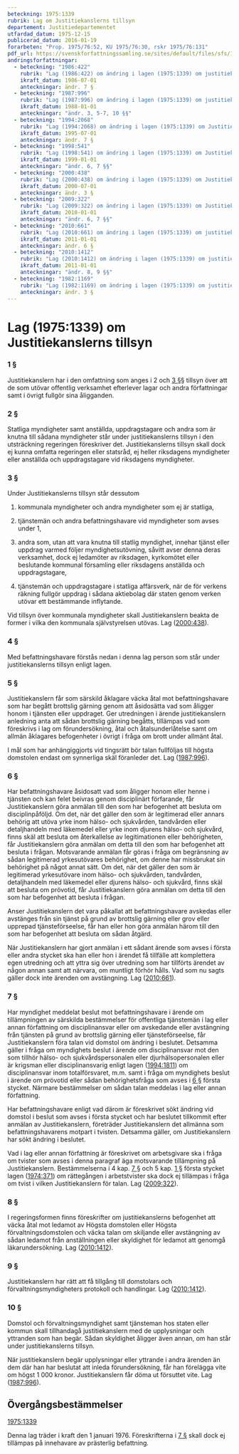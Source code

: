 ```yaml
---
beteckning: 1975:1339
rubrik: Lag om Justitiekanslerns tillsyn
departement: Justitiedepartementet
utfardad_datum: 1975-12-15
publicerad_datum: 2016-01-19
forarbeten: "Prop. 1975/76:52, KU 1975/76:30, rskr 1975/76:131"
pdf_url: https://svenskforfattningssamling.se/sites/default/files/sfs/1975-12/SFS1975-1339.pdf
andringsforfattningar:
  - beteckning: "1986:422"
    rubrik: "Lag (1986:422) om ändring i lagen (1975:1339) om justitiekanslerns tillsyn"
    ikraft_datum: 1986-07-01
    anteckningar: ändr. 7 §
  - beteckning: "1987:996"
    rubrik: "Lag (1987:996) om ändring i lagen (1975:1339) om justitiekanslerns tillsyn"
    ikraft_datum: 1988-01-01
    anteckningar: "ändr. 3, 5-7, 10 §§"
  - beteckning: "1994:2068"
    rubrik: "Lag (1994:2068) om ändring i lagen (1975:1339) om Justitiekanslerns tillsyn"
    ikraft_datum: 1995-07-01
    anteckningar: ändr. 7 §
  - beteckning: "1998:541"
    rubrik: "Lag (1998:541) om ändring i lagen (1975:1339) om Justitiekanslerns tillsyn"
    ikraft_datum: 1999-01-01
    anteckningar: "ändr. 6, 7 §§"
  - beteckning: "2000:438"
    rubrik: "Lag (2000:438) om ändring i lagen (1975:1339) om Justitiekanslerns tillsyn"
    ikraft_datum: 2000-07-01
    anteckningar: ändr. 3 §
  - beteckning: "2009:322"
    rubrik: "Lag (2009:322) om ändring i lagen (1975:1339) om Justitiekanslerns tillsyn"
    ikraft_datum: 2010-01-01
    anteckningar: "ändr. 6, 7 §§"
  - beteckning: "2010:661"
    rubrik: "Lag (2010:661) om ändring i lagen (1975:1339) om justitiekanslerns tillsyn"
    ikraft_datum: 2011-01-01
    anteckningar: ändr. 6 §
  - beteckning: "2010:1412"
    rubrik: "Lag (2010:1412) om ändring i lagen (1975:1339) om justitiekanslerns tillsyn"
    ikraft_datum: 2011-01-01
    anteckningar: "ändr. 8, 9 §§"
  - beteckning: "1982:1169"
    rubrik: "Lag (1982:1169) om ändring i lagen (1975:1339) om justitiekanslerns tillsyn"
    anteckningar: ändr. 3 §
---
```


# Lag (1975:1339) om Justitiekanslerns tillsyn

### 1 §

Justitiekanslern har i den omfattning som anges i 2 och [3 §](#3)§ tillsyn över att de som utövar offentlig verksamhet efterlever lagar och andra författningar samt i övrigt fullgör sina åligganden.

### 2 §

Statliga myndigheter samt anställda, uppdragstagare och andra som är knutna till sådana myndigheter står under justitiekanslerns tillsyn i den utsträckning regeringen föreskriver det. Justitiekanslerns tillsyn skall dock ej kunna omfatta regeringen eller statsråd, ej heller riksdagens myndigheter eller anställda och uppdragstagare vid riksdagens myndigheter.

### 3 §

Under Justitiekanslerns tillsyn står dessutom

1. kommunala myndigheter och andra myndigheter som ej är statliga,

2. tjänstemän och andra befattningshavare vid myndigheter som avses under 1,

3. andra som, utan att vara knutna till statlig myndighet, innehar tjänst eller uppdrag varmed följer myndighetsutövning, såvitt avser denna deras verksamhet, dock ej ledamöter av riksdagen, kyrkomötet eller beslutande kommunal församling eller riksdagens anställda och uppdragstagare,

4. tjänstemän och uppdragstagare i statliga affärsverk, när de för verkens räkning fullgör uppdrag i sådana aktiebolag där staten genom verken utövar ett bestämmande inflytande.

Vid tillsyn över kommunala myndigheter skall Justitiekanslern beakta de former i vilka den kommunala självstyrelsen utövas. Lag ([2000:438](https://selex.se/eli/sfs/2000/438)).

### 4 §

Med befattningshavare förstås nedan i denna lag person som står under justitiekanslerns tillsyn enligt lagen.

### 5 §

Justitiekanslern får som särskild åklagare väcka åtal mot befattningshavare som har begått brottslig gärning genom att åsidosätta vad som åligger honom i tjänsten eller uppdraget. Ger utredningen i ärende justitiekanslern anledning anta att sådan brottslig gärning begåtts, tillämpas vad som föreskrivs i lag om förundersökning, åtal och åtalsunderlåtelse samt om allmän åklagares befogenheter i övrigt i fråga om brott under allmänt åtal.

I mål som har anhängiggjorts vid tingsrätt bör talan fullföljas till högsta domstolen endast om synnerliga skäl föranleder det. Lag ([1987:996](https://selex.se/eli/sfs/1987/996)).

### 6 §

Har befattningshavare åsidosatt vad som åligger honom eller henne i tjänsten och kan felet beivras genom disciplinärt förfarande, får Justitiekanslern göra anmälan till den som har befogenhet att besluta om disciplinpåföljd. Om det, när det gäller den som är legitimerad eller annars behörig att utöva yrke inom hälso- och sjukvården, tandvården eller detaljhandeln med läkemedel eller yrke inom djurens hälso- och sjukvård, finns skäl att besluta om återkallelse av legitimationen eller behörigheten, får Justitiekanslern göra anmälan om detta till den som har befogenhet att besluta i frågan. Motsvarande anmälan får göras i fråga om begränsning av sådan legitimerad yrkesutövares behörighet, om denne har missbrukat sin behörighet på något annat sätt. Om det, när det gäller den som är legitimerad yrkesutövare inom hälso- och sjukvården, tandvården, detaljhandeln med läkemedel eller djurens hälso- och sjukvård, finns skäl att besluta om prövotid, får Justitiekanslern göra anmälan om detta till den som har befogenhet att besluta i frågan.

Anser Justitiekanslern det vara påkallat att befattningshavare avskedas eller avstänges från sin tjänst på grund av brottslig gärning eller grov eller upprepad tjänsteförseelse, får han eller hon göra anmälan härom till den som har befogenhet att besluta om sådan åtgärd.

När Justitiekanslern har gjort anmälan i ett sådant ärende som avses i första eller andra stycket ska han eller hon i ärendet få tillfälle att komplettera egen utredning och att yttra sig över utredning som har tillförts ärendet av någon annan samt att närvara, om muntligt förhör hålls. Vad som nu sagts gäller dock inte ärenden om avstängning. Lag ([2010:661](https://selex.se/eli/sfs/2010/661)).

### 7 §

Har myndighet meddelat beslut mot befattningshavare i ärende om tillämpningen av särskilda bestämmelser för offentliga tjänstemän i lag eller annan författning om disciplinansvar eller om avskedande eller avstängning från tjänsten på grund av brottslig gärning eller tjänsteförseelse, får Justitiekanslern föra talan vid domstol om ändring i beslutet. Detsamma gäller i fråga om myndighets beslut i ärende om disciplinansvar mot den som tillhör hälso- och sjukvårdspersonalen eller djurhälsopersonalen eller är krigsman eller disciplinansvarig enligt lagen ([1994:1811](https://selex.se/eli/sfs/1994/1811)) om disciplinansvar inom totalförsvaret, m.m. samt i fråga om myndighets beslut i ärende om prövotid eller sådan behörighetsfråga som avses i [6 §](#6) första stycket. Närmare bestämmelser om sådan talan meddelas i lag eller annan författning.

Har befattningshavare enligt vad därom är föreskrivet sökt ändring vid domstol i beslut som avses i första stycket och har beslutet tillkommit efter anmälan av Justitiekanslern, företräder Justitiekanslern det allmänna som befattningshavarens motpart i tvisten. Detsamma gäller, om Justitiekanslern har sökt ändring i beslutet.

Vad i lag eller annan författning är föreskrivet om arbetsgivare ska i fråga om tvister som avses i denna paragraf äga motsvarande tillämpning på Justitiekanslern. Bestämmelserna i 4 kap. [7 §](#kap4.7) och 5 kap. [1 §](#kap5.1) första stycket lagen ([1974:371](https://selex.se/eli/sfs/1974/371)) om rättegången i arbetstvister ska dock ej tillämpas i fråga om tvist i vilken Justitiekanslern för talan. Lag ([2009:322](https://selex.se/eli/sfs/2009/322)).

### 8 §

I regeringsformen finns föreskrifter om justitiekanslerns befogenhet att väcka åtal mot ledamot av Högsta domstolen eller Högsta förvaltningsdomstolen och väcka talan om skiljande eller avstängning av sådan ledamot från anställningen eller skyldighet för ledamot att genomgå läkarundersökning. Lag ([2010:1412](https://selex.se/eli/sfs/2010/1412)).

### 9 §

Justitiekanslern har rätt att få tillgång till domstolars och förvaltningsmyndigheters protokoll och handlingar. Lag ([2010:1412](https://selex.se/eli/sfs/2010/1412)).

### 10 §

Domstol och förvaltningsmyndighet samt tjänsteman hos staten eller kommun skall tillhandagå justitiekanslern med de upplysningar och yttranden som han begär. Sådan skyldighet åligger även annan, om han står under justitiekanslerns tillsyn.

När justitiekanslern begär upplysningar eller yttrande i andra ärenden än dem där han har beslutat att inleda förundersökning, får han förelägga vite om högst 1 000 kronor. Justitiekanslern får döma ut försuttet vite. Lag ([1987:996](https://selex.se/eli/sfs/1987/996)).

## Övergångsbestämmelser

[1975:1339](https://selex.se/eli/sfs/1975/1339)

Denna lag träder i kraft den 1 januari 1976. Föreskrifterna i [7 §](#7) skall dock ej tillämpas på innehavare av prästerlig befattning.